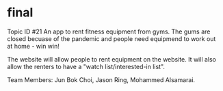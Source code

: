 # final

Topic ID #21
An app to rent fitness equipment from gyms.
The gums are closed becuase of the pandemic and people need equipmend to work out at home - win win!

The website will allow people to rent equipment on the website. It will also allow the renters to have a "watch list/interested-in list". 



Team Members:
Jun Bok Choi,
Jason Ring,
Mohammed Alsamarai.